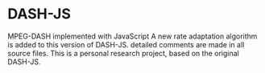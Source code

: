 # DASH-JS
MPEG-DASH implemented with JavaScript
A new rate adaptation algorithm is added to this version of DASH-JS. detailed comments are made in all source files. 
This is a personal research project, based on the original DASH-JS.
